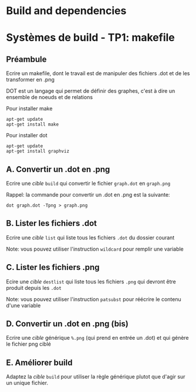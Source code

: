# Build and dependencies

# Systèmes de build - TP1: makefile

## Préambule

Ecrire un makefile, dont le travail est de manipuler des fichiers .dot et de les
transformer en .png

DOT est un langage qui permet de définir des graphes, c'est à dire un ensemble
de noeuds et de relations

Pour installer make

    apt-get update
    apt-get install make

Pour installer dot

    apt-get update
    apt-get install graphviz


## A. Convertir un .dot en .png

Ecrire une _cible_ `build` qui convertir le fichier `graph.dot` en `graph.png`

Rappel: la commande pour convertir un .dot en .png est la suivante:

    dot graph.dot -Tpng > graph.png

## B. Lister les fichiers .dot

Ecrire une _cible_ `list` qui liste tous les fichiers `.dot` du dossier courant

Note: vous pouvez utiliser l'instruction `wildcard` pour remplir une variable

## C. Lister les fichiers .png

Ecire une _cible_ `destlist` qui liste tous les fichiers `.png` qui devront
être produit depuis les `.dot` 

Note: vous pouvez utiliser l'instruction `patsubst` pour réécrire le contenu
d'une variable

## D. Convertir un .dot en .png (bis)

Ecrire une _cible_ générique `%.png` (qui prend en entrée un .dot) et qui
génère le fichier png ciblé

## E. Améliorer build

Adaptez la _cible_ `build` pour utiliser la règle générique plutot que d'agir
sur un unique fichier.
